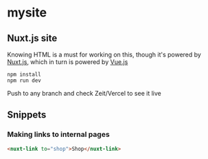 # mysite

## Nuxt.js site

Knowing HTML is a must for working on this, though it's powered by [Nuxt.js](https://nuxtjs.org), which in turn is powered by [Vue.js](https://vuejs.org)

```shell
npm install
npm run dev
```

Push to any branch and check Zeit/Vercel to see it live

## Snippets

### Making links to internal pages

```html
<nuxt-link to="shop">Shop</nuxt-link>
```
